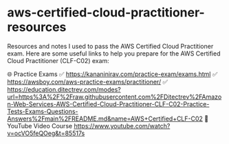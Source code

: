 # aws-certified-cloud-practitioner-resources
Resources and notes I used to pass the AWS Certified Cloud Practitioner exam.
Here are some useful links to help you prepare for the AWS Certified Cloud Practitioner (CLF-C02) exam:

🌐 Practice Exams
✅ https://kananinirav.com/practice-exam/exams.html
✅ https://awsboy.com/aws-practice-exams/practitioner/
✅ https://education.ditectrev.com/modes?url=https%3A%2F%2Fraw.githubusercontent.com%2FDitectrev%2FAmazon-Web-Services-AWS-Certified-Cloud-Practitioner-CLF-C02-Practice-Tests-Exams-Questions-Answers%2Fmain%2FREADME.md&name=AWS+Certified+CLF-C02
🎥 YouTube Video Course
https://www.youtube.com/watch?v=ocVO5feQOeg&t=85517s

